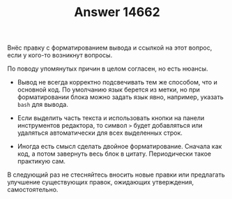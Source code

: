 ﻿---
title: "Answer 14662"
se.owner.user_id: 176217
se.owner.display_name: "αλεχολυτ"
se.owner.link: "https://ru.meta.stackoverflow.com/users/176217/%ce%b1%ce%bb%ce%b5%cf%87%ce%bf%ce%bb%cf%85%cf%84"
se.answer_id: 14662
se.question_id: 14661
se.post_type: answer
se.is_accepted: True
---
<p>Внёс правку с форматированием вывода и ссылкой на этот вопрос, если у кого-то возникнут вопросы.</p>
<p>По поводу упомянутых причин в целом согласен, но есть нюансы.</p>
<ul>
<li><p>Вывод не всегда корректно подсвечивать тем же способом, что и основной код. По умолчанию язык берется из метки, но при форматировании блока можно задать язык явно, например, указать <code>bash</code> для вывода.</p>
</li>
<li><p>Если выделить часть текста и использовать кнопки на панели инструментов редактора, то символ <code>&gt;</code> будет добавляться или удаляться автоматически для всех выделенных строк.</p>
</li>
<li><p>Иногда есть смысл сделать двойное форматирование. Сначала как код, а потом завернуть весь блок в цитату. Периодически такое практикую сам.</p>
</li>
</ul>
<p>В следующий раз не стесняйтесь вносить новые правки или предлагать улучшение существующих правок, ожидающих утверждения, самостоятельно.</p>
